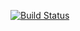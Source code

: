 [![Build Status](http://droneci.mowix.eu/api/badges/xinity/ocm-redis/status.svg)](http://droneci.mowix.eu/xinity/ocm-redis)
